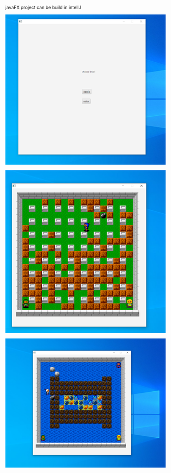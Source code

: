 javaFX project
can be build in intellJ 


![](https://github.com/azc5OQ/bomberman/blob/main/img/bomberman1.PNG)

![](https://github.com/azc5OQ/bomberman/blob/main/img/bomberman2.PNG)

![](https://github.com/azc5OQ/bomberman/blob/main/img/bomberman3.PNG)

